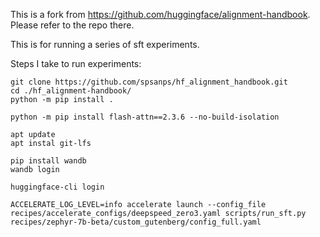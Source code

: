 This is a fork from https://github.com/huggingface/alignment-handbook. Please refer to the repo there.

This is for running a series of sft experiments.

Steps I take to run experiments:

```
git clone https://github.com/spsanps/hf_alignment_handbook.git
cd ./hf_alignment-handbook/
python -m pip install .
```

```
python -m pip install flash-attn==2.3.6 --no-build-isolation
```

```
apt update
apt instal git-lfs
```

```
pip install wandb
wandb login
```

```
huggingface-cli login
```

```
ACCELERATE_LOG_LEVEL=info accelerate launch --config_file recipes/accelerate_configs/deepspeed_zero3.yaml scripts/run_sft.py recipes/zephyr-7b-beta/custom_gutenberg/config_full.yaml
```


